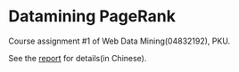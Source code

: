 # Datamining PageRank

Course assignment #1 of Web Data Mining(04832192), PKU.

See the [report](report/report.md) for details(in Chinese).